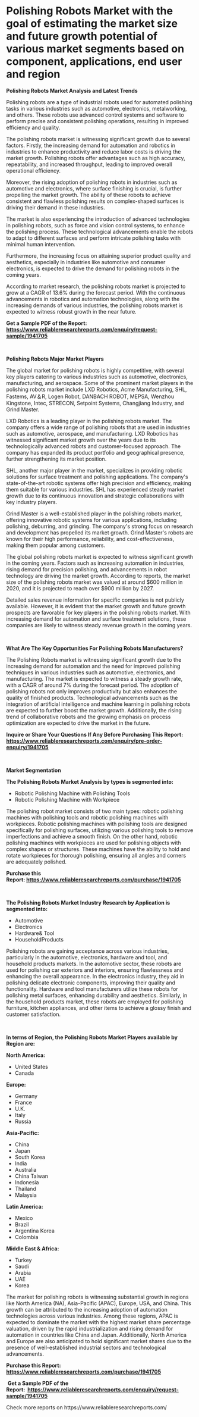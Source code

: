 <p><h1>Polishing Robots Market with the goal of estimating the market size and future growth potential of various market segments based on component, applications, end user and region</h1></p><p><strong>Polishing Robots Market Analysis and Latest Trends</strong></p>
<p><p>Polishing robots are a type of industrial robots used for automated polishing tasks in various industries such as automotive, electronics, metalworking, and others. These robots use advanced control systems and software to perform precise and consistent polishing operations, resulting in improved efficiency and quality.</p><p>The polishing robots market is witnessing significant growth due to several factors. Firstly, the increasing demand for automation and robotics in industries to enhance productivity and reduce labor costs is driving the market growth. Polishing robots offer advantages such as high accuracy, repeatability, and increased throughput, leading to improved overall operational efficiency.</p><p>Moreover, the rising adoption of polishing robots in industries such as automotive and electronics, where surface finishing is crucial, is further propelling the market growth. The ability of these robots to achieve consistent and flawless polishing results on complex-shaped surfaces is driving their demand in these industries.</p><p>The market is also experiencing the introduction of advanced technologies in polishing robots, such as force and vision control systems, to enhance the polishing process. These technological advancements enable the robots to adapt to different surfaces and perform intricate polishing tasks with minimal human intervention.</p><p>Furthermore, the increasing focus on attaining superior product quality and aesthetics, especially in industries like automotive and consumer electronics, is expected to drive the demand for polishing robots in the coming years.</p><p>According to market research, the polishing robots market is projected to grow at a CAGR of 13.6% during the forecast period. With the continuous advancements in robotics and automation technologies, along with the increasing demands of various industries, the polishing robots market is expected to witness robust growth in the near future.</p></p>
<p><strong>Get a Sample PDF of the Report:&nbsp; <a href="https://www.reliableresearchreports.com/enquiry/request-sample/1941705">https://www.reliableresearchreports.com/enquiry/request-sample/1941705</a></strong></p>
<p>&nbsp;</p>
<p><strong>Polishing Robots Major Market Players</strong></p>
<p><p>The global market for polishing robots is highly competitive, with several key players catering to various industries such as automotive, electronics, manufacturing, and aerospace. Some of the prominent market players in the polishing robots market include LXD Robotics, Acme Manufacturing, SHL, Fastems, AV＆R, Logen Robot, DANBACH ROBOT, MEPSA, Wenzhou Kingstone, Intec, STRECON, Setpoint Systems, Changjiang Industry, and Grind Master.</p><p>LXD Robotics is a leading player in the polishing robots market. The company offers a wide range of polishing robots that are used in industries such as automotive, aerospace, and manufacturing. LXD Robotics has witnessed significant market growth over the years due to its technologically advanced robots and customer-focused approach. The company has expanded its product portfolio and geographical presence, further strengthening its market position.</p><p>SHL, another major player in the market, specializes in providing robotic solutions for surface treatment and polishing applications. The company's state-of-the-art robotic systems offer high precision and efficiency, making them suitable for various industries. SHL has experienced steady market growth due to its continuous innovation and strategic collaborations with key industry players.</p><p>Grind Master is a well-established player in the polishing robots market, offering innovative robotic systems for various applications, including polishing, deburring, and grinding. The company's strong focus on research and development has propelled its market growth. Grind Master's robots are known for their high performance, reliability, and cost-effectiveness, making them popular among customers.</p><p>The global polishing robots market is expected to witness significant growth in the coming years. Factors such as increasing automation in industries, rising demand for precision polishing, and advancements in robot technology are driving the market growth. According to reports, the market size of the polishing robots market was valued at around $600 million in 2020, and it is projected to reach over $900 million by 2027.</p><p>Detailed sales revenue information for specific companies is not publicly available. However, it is evident that the market growth and future growth prospects are favorable for key players in the polishing robots market. With increasing demand for automation and surface treatment solutions, these companies are likely to witness steady revenue growth in the coming years.</p></p>
<p>&nbsp;</p>
<p><strong>What Are The Key Opportunities For Polishing Robots Manufacturers?</strong></p>
<p><p>The Polishing Robots market is witnessing significant growth due to the increasing demand for automation and the need for improved polishing techniques in various industries such as automotive, electronics, and manufacturing. The market is expected to witness a steady growth rate, with a CAGR of around 7% during the forecast period. The adoption of polishing robots not only improves productivity but also enhances the quality of finished products. Technological advancements such as the integration of artificial intelligence and machine learning in polishing robots are expected to further boost the market growth. Additionally, the rising trend of collaborative robots and the growing emphasis on process optimization are expected to drive the market in the future.</p></p>
<p><strong>Inquire or Share Your Questions If Any Before Purchasing This Report: <a href="https://www.reliableresearchreports.com/enquiry/pre-order-enquiry/1941705">https://www.reliableresearchreports.com/enquiry/pre-order-enquiry/1941705</a></strong></p>
<p>&nbsp;</p>
<p><strong>Market Segmentation</strong></p>
<p><strong>The Polishing Robots Market Analysis by types is segmented into:</strong></p>
<p><ul><li>Robotic Polishing Machine with Polishing Tools</li><li>Robotic Polishing Machine with Workpiece</li></ul></p>
<p><p>The polishing robot market consists of two main types: robotic polishing machines with polishing tools and robotic polishing machines with workpieces. Robotic polishing machines with polishing tools are designed specifically for polishing surfaces, utilizing various polishing tools to remove imperfections and achieve a smooth finish. On the other hand, robotic polishing machines with workpieces are used for polishing objects with complex shapes or structures. These machines have the ability to hold and rotate workpieces for thorough polishing, ensuring all angles and corners are adequately polished.</p></p>
<p><strong>Purchase this Report:&nbsp;<a href="https://www.reliableresearchreports.com/purchase/1941705">https://www.reliableresearchreports.com/purchase/1941705</a></strong></p>
<p>&nbsp;</p>
<p><strong>The Polishing Robots Market Industry Research by Application is segmented into:</strong></p>
<p><ul><li>Automotive</li><li>Electronics</li><li>Hardware& Tool</li><li>HouseholdProducts</li></ul></p>
<p><p>Polishing robots are gaining acceptance across various industries, particularly in the automotive, electronics, hardware and tool, and household products markets. In the automotive sector, these robots are used for polishing car exteriors and interiors, ensuring flawlessness and enhancing the overall appearance. In the electronics industry, they aid in polishing delicate electronic components, improving their quality and functionality. Hardware and tool manufacturers utilize these robots for polishing metal surfaces, enhancing durability and aesthetics. Similarly, in the household products market, these robots are employed for polishing furniture, kitchen appliances, and other items to achieve a glossy finish and customer satisfaction.</p></p>
<p>&nbsp;</p>
<p><strong>In terms of Region, the Polishing Robots Market Players available by Region are:</strong></p>
<p>
    <p> <strong> North America: </strong>
        <ul>
            <li>United States</li>
            <li>Canada</li>
        </ul>
        </p> 
    <p> <strong> Europe: </strong>
        <ul>
            <li>Germany</li>
            <li>France</li>
            <li>U.K.</li>
            <li>Italy</li>
            <li>Russia</li>
        </ul>
        </p> 
    <p> <strong> Asia-Pacific: </strong>
        <ul>
            <li>China</li>
            <li>Japan</li>
            <li>South Korea</li>
            <li>India</li>
            <li>Australia</li>
            <li>China Taiwan</li>
            <li>Indonesia</li>
            <li>Thailand</li>
            <li>Malaysia</li>
        </ul>
        </p> 
    <p> <strong> Latin America: </strong>
        <ul>
            <li>Mexico</li>
            <li>Brazil</li>
            <li>Argentina Korea</li>
            <li>Colombia</li>
        </ul>
        </p> 
    <p> <strong> Middle East & Africa: </strong>
        <ul>
            <li>Turkey</li>
            <li>Saudi</li>
            <li>Arabia</li>
            <li>UAE</li>
            <li>Korea</li>
        </ul>
    </p>
    </p>
<p><p>The market for polishing robots is witnessing substantial growth in regions like North America (NA), Asia-Pacific (APAC), Europe, USA, and China. This growth can be attributed to the increasing adoption of automation technologies across various industries. Among these regions, APAC is expected to dominate the market with the highest market share percentage valuation, driven by the rapid industrialization and rising demand for automation in countries like China and Japan. Additionally, North America and Europe are also anticipated to hold significant market shares due to the presence of well-established industrial sectors and technological advancements.</p></p>
<p><strong>Purchase this Report: <a href="https://www.reliableresearchreports.com/purchase/1941705">https://www.reliableresearchreports.com/purchase/1941705</a></strong></p>
<p>&nbsp;<strong>Get a Sample PDF of the Report:&nbsp;&nbsp;<a href="https://www.reliableresearchreports.com/enquiry/request-sample/1941705">https://www.reliableresearchreports.com/enquiry/request-sample/1941705</a></strong></p>
<p><strong></strong></p>
<p>Check more reports on https://www.reliableresearchreports.com/</p>